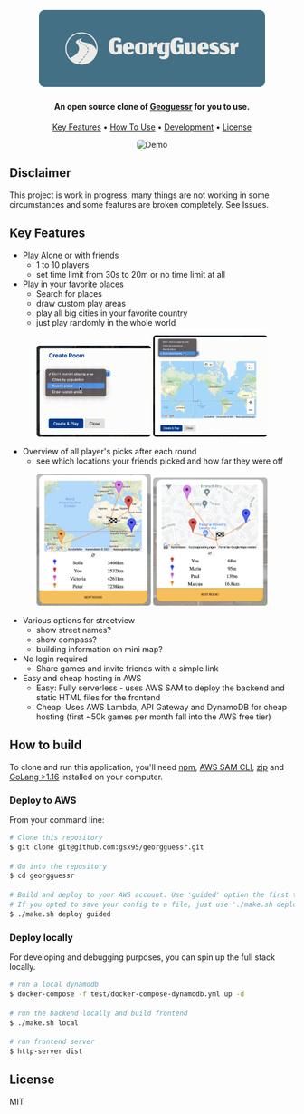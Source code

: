 
<h1 align="center">
  <br>
  <a href="https://github.com/gsx95/georgguessr"><img src="./doc/logo.png" alt="GeorgGuessr" width="400"></a>
</h1>

<h4 align="center">An open source clone of <a href="https://geoguessr.com" target="_blank">Geoguessr</a> for you to use.</h4>

<p align="center">
</p>

<p align="center">
  <a href="#key-features">Key Features</a> •
  <a href="#how-to-build">How To Use</a> •
  <a href="#license">Development</a> •
  <a href="#license">License</a>
</p>
<p align="center">
<img src="./doc/demo.gif" alt="Demo" width="600" style="border-radius:5px"/>
</p>

## Disclaimer

This project is work in progress, many things are not working in some circumstances and some features are broken completely. See <a ref="https://github.com/gsx95/georgguessr/issues">Issues.</a>

## Key Features

* Play Alone or with friends
  - 1 to 10 players
  - set time limit from 30s to 20m or no time limit at all
* Play in your favorite places
  - Search for places
  - draw custom play areas
  - play all big cities in your favorite country
  - just play randomly in the whole world

<p align="middle">
<img src="./doc/places.gif" width="40%" style="border-radius:5px" />
<img src="./doc/areas.gif" width="40%" style="border-radius:5px"/> 
</p>

* Overview of all player's picks after each round
  - see which locations your friends picked and how far they were off

<p align="middle">
<img src="./doc/summary1.png" width="40%" style="border-radius:5px"/>
<img src="./doc/summary2.png" width="40%" style="border-radius:5px"/> 
</p>

* Various options for streetview
  - show street names? 
  - show compass?
  - building information on mini map?
* No login required
  - Share games and invite friends with a simple link
* Easy and cheap hosting in AWS
  - Easy: Fully serverless - uses AWS SAM to deploy the backend and static HTML files for the frontend
  - Cheap: Uses AWS Lambda, API Gateway and DynamoDB for cheap hosting (first ~50k games per month fall into the AWS free tier)


## How to build

To clone and run this application, you'll need [npm](https://www.npmjs.com), [AWS SAM CLI](https://docs.aws.amazon.com/serverless-application-model/latest/developerguide/serverless-sam-cli-install.html), [zip](https://formulae.brew.sh/formula/zip) and [GoLang >1.16](https://golang.org) installed on your computer. 

### Deploy to AWS

From your command line:

```bash
# Clone this repository
$ git clone git@github.com:gsx95/georgguessr.git

# Go into the repository
$ cd georgguessr

# Build and deploy to your AWS account. Use 'guided' option the first time to configure your deployment options.
# If you opted to save your config to a file, just use './make.sh deploy' in the future.
$ ./make.sh deploy guided

```

### Deploy locally

For developing and debugging purposes, you can spin up the full stack locally.

```bash
# run a local dynamodb
$ docker-compose -f test/docker-compose-dynamodb.yml up -d

# run the backend locally and build frontend
$ ./make.sh local

# run frontend server
$ http-server dist

```
## License

MIT